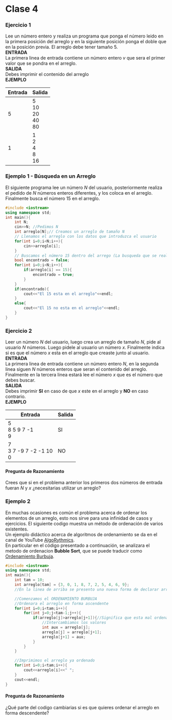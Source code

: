 # Clase 4
### Ejercicio 1
Lee un número entero y realiza un programa que ponga el número leido en la primera posición del arreglo y en la siguiente posición ponga el doble que en la posición previa. El arreglo debe tener tamaño 5.<br>
**ENTRADA** <br>
La primera linea de entrada contiene un número entero *v* que sera el primer valor que se pondra en el arreglo. <br>
**SALIDA** <br>
Debes imprimir el contenido del arreglo<br>
**EJEMPLO**<br>

Entrada  | Salida
------------- | -------------
5 | 5 <br> 10 <br> 20 <br> 40 <br> 80 <br>
1 | 1 <br> 2 <br> 4 <br> 8 <br> 16 <br>

### Ejemplo 1 - Búsqueda en un Arreglo
El siguiente programa lee un número *N* del usuario, posteriormente realiza el pedido de *N* números enteros diferentes, y los coloca en el arreglo. Finalmente busca el número 15 en el arreglo.
```cpp
#include <iostream>
using namespace std;
int main(){
	int N;
	cin>>N; //Pedimos N
	int arreglo[N];// Creamos un arreglo de tamaño N
	// Llenamos el arreglo con los datos que introduzca el usuario
	for(int i=0;i<N;i++){ 
		cin>>arreglo[i];
	}
	// Buscamos el número 15 dentro del arrego (La busqueda que se realiza en este codigo se llama busqueda lineal, existen otros tipos de busqueda)
	bool encontrado = false;
	for(int i=0;i<N;i++){
		if(arreglo[i] == 15){
			encontrado = true;
		}
	}
	if(encontrado){
		cout<<"El 15 esta en el arreglo"<<endl;
	}
	else{
		cout<<"El 15 no esta en el arreglo"<<endl;
	}
}
```
### Ejercicio 2
Leer un número *N* del usuario, luego crea un arreglo de tamaño *N*, pide al usuario *N* números. Luego pidele al usuario un número *x*. Finalmente indica si es que el número *x* esta en el arreglo que creaste junto al usuario.<br>
**ENTRADA** <br>
La primera linea de entrada contiene un número entero *N*, en la segunda linea siguen *N* números enteros que seran el contenido del arreglo. Finalmente en la tercera linea estará lee el número *x* que es el número que debes buscar. <br>
**SALIDA** <br>
Debes imprimir **SI** en caso de que *x* este en el arreglo y **NO** en caso contrario.<br>
**EJEMPLO**<br>

Entrada  | Salida
------------- | -------------
5 <br> 8 5 9 7 -1 <br> 9 | SI
7 <br> 3 7 -9 7 -2 -1 10 <br> 0 | NO

#### Pregunta de Razonamiento
Crees que si en el problema anterior los primeros dos números de entrada fueran *N* y *x* ¿necesitarias utilizar un arreglo?

### Ejemplo 2
En muchas ocasiones es común el problema acerca de ordenar los elementos de un arreglo, esto nos sirve para una infinidad de casos y ejercicios. El siguiente codigo muestra un método de ordenación de varios existentes. <br>
Un ejemplo didáctico acerca de algoritmos de ordenamiento se da en el canal de YouTube [AlgoRythmics](https://www.youtube.com/user/AlgoRythmics/videos). <br>
En particular en el código presentado a continuación, se analizara el metodo de ordenacion **Bubble Sort**, que se puede traducir como [Ordenamiento Burbuja](https://www.youtube.com/watch?v=lyZQPjUT5B4).
```cpp
#include <iostream>
using namespace std;
int main(){
	int tam = 10;
	int arreglo[tam] = {3, 0, 1, 8, 7, 2, 5, 4, 6, 9};
	//En la linea de arriba se presento una nueva forma de declarar arreglos

	//Comenzamos el ORDENAMIENTO BURBUJA
	//Ordenara el arreglo en forma ascendente
	for(int i=0;i<tam;i++){
		for(int j=0;j<tam-1;j++){
			if(arreglo[j]>arreglo[j+1]){//Significa que esta mal ordenado
				//Intercambiamos los valores
				int aux = arreglo[j];
				arreglo[j] = arreglo[j+1];
				arreglo[j+1] = aux;
			}			
		}
	}

	//Imprimimos el arreglo ya ordenado
	for(int i=0;i<tam;i++){
		cout<<arreglo[i]<<" ";
	}
	cout<<endl;
}
```
#### Pregunta de Razonamiento
¿Qué parte del codigo cambiarias si es que quieres ordenar el arreglo en forma descendente?